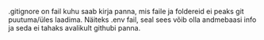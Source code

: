 .gitignore on fail kuhu saab kirja panna, mis faile ja foldereid ei peaks git puutuma/üles laadima. Näiteks .env fail, seal sees võib olla andmebaasi info ja seda ei tahaks avalikult githubi panna.

